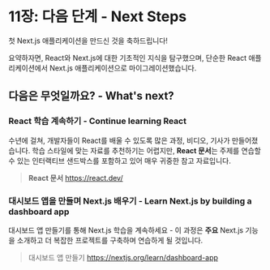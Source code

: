 # 11장: 다음 단계 - Next Steps

첫 Next.js 애플리케이션을 만드신 것을 축하드립니다!

요약하자면, React와 Next.js에 대한 기초적인 지식을 탐구했으며, 단순한 React 애플리케이션에서 Next.js 애플리케이션으로 마이그레이션했습니다.

## 다음은 무엇일까요? - What's next?

### React 학습 계속하기 - Continue learning React

수년에 걸쳐, 개발자들이 React를 배울 수 있도록 많은 과정, 비디오, 기사가 만들어졌습니다. 학습 스타일에 맞는 자료를 추천하기는 어렵지만, **React 문서**는 주제를 연습할 수 있는 인터랙티브 샌드박스를 포함하고 있어 매우 귀중한 참고 자료입니다.
> **React 문서** https://react.dev/

### 대시보드 앱을 만들며 Next.js 배우기 - Learn Next.js by building a dashboard app

대시보드 앱 만들기를 통해 Next.js 학습을 계속하세요 - 이 과정은 **주요** Next.js 기능을 소개하고 더 복잡한 프로젝트를 구축하며 연습하게 될 것입니다.
> 대시보드 앱 만들기 https://nextjs.org/learn/dashboard-app